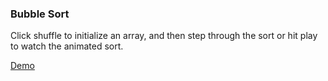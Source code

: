 ### Bubble Sort
Click shuffle to initialize an array, and then step through the sort or hit play to watch the animated sort.

[Demo](aboutevan.com/bubblesort/)